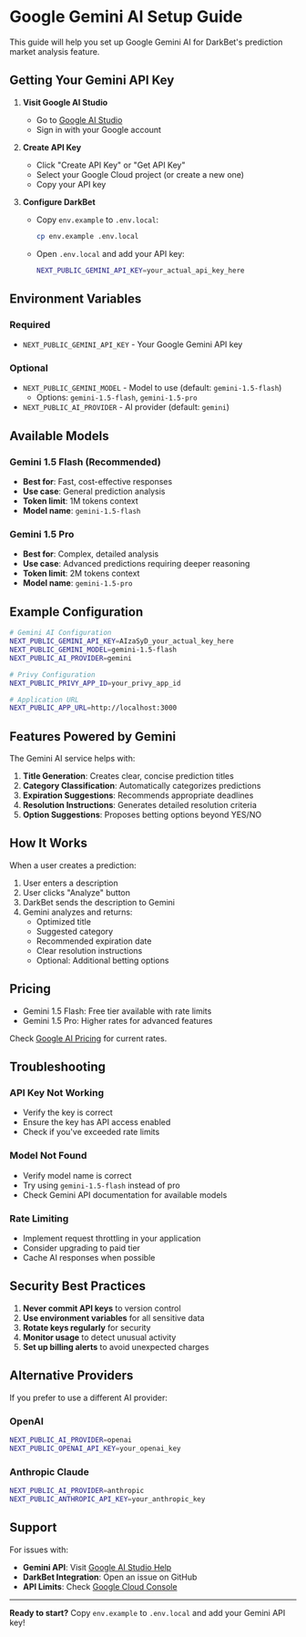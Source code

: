 # Google Gemini AI Setup Guide

This guide will help you set up Google Gemini AI for DarkBet's prediction market analysis feature.

## Getting Your Gemini API Key

1. **Visit Google AI Studio**
   - Go to [Google AI Studio](https://makersuite.google.com/app/apikey)
   - Sign in with your Google account

2. **Create API Key**
   - Click "Create API Key" or "Get API Key"
   - Select your Google Cloud project (or create a new one)
   - Copy your API key

3. **Configure DarkBet**
   - Copy `env.example` to `.env.local`:
     ```bash
     cp env.example .env.local
     ```
   
   - Open `.env.local` and add your API key:
     ```bash
     NEXT_PUBLIC_GEMINI_API_KEY=your_actual_api_key_here
     ```

## Environment Variables

### Required
- `NEXT_PUBLIC_GEMINI_API_KEY` - Your Google Gemini API key

### Optional
- `NEXT_PUBLIC_GEMINI_MODEL` - Model to use (default: `gemini-1.5-flash`)
  - Options: `gemini-1.5-flash`, `gemini-1.5-pro`
- `NEXT_PUBLIC_AI_PROVIDER` - AI provider (default: `gemini`)

## Available Models

### Gemini 1.5 Flash (Recommended)
- **Best for**: Fast, cost-effective responses
- **Use case**: General prediction analysis
- **Token limit**: 1M tokens context
- **Model name**: `gemini-1.5-flash`

### Gemini 1.5 Pro
- **Best for**: Complex, detailed analysis
- **Use case**: Advanced predictions requiring deeper reasoning
- **Token limit**: 2M tokens context
- **Model name**: `gemini-1.5-pro`

## Example Configuration

```bash
# Gemini AI Configuration
NEXT_PUBLIC_GEMINI_API_KEY=AIzaSyD_your_actual_key_here
NEXT_PUBLIC_GEMINI_MODEL=gemini-1.5-flash
NEXT_PUBLIC_AI_PROVIDER=gemini

# Privy Configuration
NEXT_PUBLIC_PRIVY_APP_ID=your_privy_app_id

# Application URL
NEXT_PUBLIC_APP_URL=http://localhost:3000
```

## Features Powered by Gemini

The Gemini AI service helps with:

1. **Title Generation**: Creates clear, concise prediction titles
2. **Category Classification**: Automatically categorizes predictions
3. **Expiration Suggestions**: Recommends appropriate deadlines
4. **Resolution Instructions**: Generates detailed resolution criteria
5. **Option Suggestions**: Proposes betting options beyond YES/NO

## How It Works

When a user creates a prediction:

1. User enters a description
2. User clicks "Analyze" button
3. DarkBet sends the description to Gemini
4. Gemini analyzes and returns:
   - Optimized title
   - Suggested category
   - Recommended expiration date
   - Clear resolution instructions
   - Optional: Additional betting options

## Pricing

- Gemini 1.5 Flash: Free tier available with rate limits
- Gemini 1.5 Pro: Higher rates for advanced features

Check [Google AI Pricing](https://ai.google.dev/pricing) for current rates.

## Troubleshooting

### API Key Not Working
- Verify the key is correct
- Ensure the key has API access enabled
- Check if you've exceeded rate limits

### Model Not Found
- Verify model name is correct
- Try using `gemini-1.5-flash` instead of pro
- Check Gemini API documentation for available models

### Rate Limiting
- Implement request throttling in your application
- Consider upgrading to paid tier
- Cache AI responses when possible

## Security Best Practices

1. **Never commit API keys** to version control
2. **Use environment variables** for all sensitive data
3. **Rotate keys regularly** for security
4. **Monitor usage** to detect unusual activity
5. **Set up billing alerts** to avoid unexpected charges

## Alternative Providers

If you prefer to use a different AI provider:

### OpenAI
```bash
NEXT_PUBLIC_AI_PROVIDER=openai
NEXT_PUBLIC_OPENAI_API_KEY=your_openai_key
```

### Anthropic Claude
```bash
NEXT_PUBLIC_AI_PROVIDER=anthropic
NEXT_PUBLIC_ANTHROPIC_API_KEY=your_anthropic_key
```

## Support

For issues with:
- **Gemini API**: Visit [Google AI Studio Help](https://ai.google.dev/docs)
- **DarkBet Integration**: Open an issue on GitHub
- **API Limits**: Check [Google Cloud Console](https://console.cloud.google.com)

---

**Ready to start?** Copy `env.example` to `.env.local` and add your Gemini API key!

